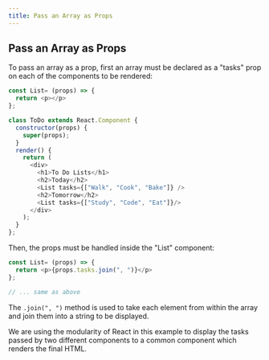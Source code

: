 ```yaml
---
title: Pass an Array as Props
---
```

## Pass an Array as Props

To pass an array as a prop, first an array must be declared as a "tasks" prop on each of the components to be rendered:

```javascript
const List= (props) => {
  return <p></p>
};

class ToDo extends React.Component {
  constructor(props) {
    super(props);
  }
  render() {
    return (
      <div>
        <h1>To Do Lists</h1>
        <h2>Today</h2>
        <List tasks={["Walk", "Cook", "Bake"]} />
        <h2>Tomorrow</h2>
        <List tasks={["Study", "Code", "Eat"]}/>
      </div>
    );
  }
};
```

Then, the props must be handled inside the "List" component:

```javascript
const List= (props) => {
  return <p>{props.tasks.join(", ")}</p>
};

// ... same as above
```

The `.join(", ")` method is used to take each element from within the array and join them into a string to be displayed.

We are using the modularity of React in this example to display the tasks passed by two different components to a common component which renders the final HTML.

